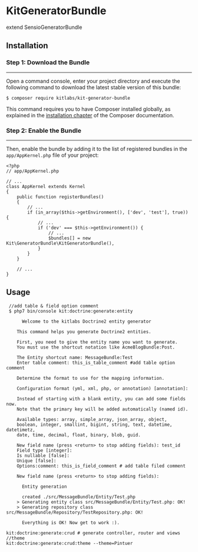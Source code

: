 # KitGeneratorBundle
extend SensioGeneratorBundle


## Installation
 
### Step 1: Download the Bundle
---------------------------
 
Open a command console, enter your project directory and execute the
following command to download the latest stable version of this bundle:
 
	
	$ composer require kitlabs/kit-generator-bundle

 
This command requires you to have Composer installed globally, as explained
in the [installation chapter](https://getcomposer.org/doc/00-intro.md)
of the Composer documentation.
 
### Step 2: Enable the Bundle
---------------------------
 
Then, enable the bundle by adding it to the list of registered bundles
in the `app/AppKernel.php` file of your project:

	<?php
	// app/AppKernel.php
	 
	// ...
	class AppKernel extends Kernel
	{
	    public function registerBundles()
	    {
	        // ...
	        if (in_array($this->getEnvironment(), ['dev', 'test'], true)) {
	    	    // ...
	            if ('dev' === $this->getEnvironment()) {
			        // ...
		            $bundles[] = new Kit\GeneratorBundle\KitGeneratorBundle(),
			    }
	 	    }
	    }
	 
	    // ...
	}

## Usage

	 //add table & field option comment 
	 $ php7 bin/console kit:doctrine:generate:entity 

          Welcome to the kitlabs Doctrine2 entity generator

        This command helps you generate Doctrine2 entities.

        First, you need to give the entity name you want to generate.
        You must use the shortcut notation like AcmeBlogBundle:Post.

        The Entity shortcut name: MessageBundle:Test
        Enter table comment: this_is_table_comment #add table option comment 

        Determine the format to use for the mapping information.

        Configuration format (yml, xml, php, or annotation) [annotation]:

        Instead of starting with a blank entity, you can add some fields now.
        Note that the primary key will be added automatically (named id).

        Available types: array, simple_array, json_array, object,
        boolean, integer, smallint, bigint, string, text, datetime, datetimetz,
        date, time, decimal, float, binary, blob, guid.

        New field name (press <return> to stop adding fields): test_id
        Field type [integer]:
        Is nullable [false]:
        Unique [false]:
        Options:comment: this_is_field_comment # add table filed comment

        New field name (press <return> to stop adding fields):

          Entity generation

          created ./src/MessageBundle/Entity/Test.php
        > Generating entity class src/MessageBundle/Entity/Test.php: OK!
        > Generating repository class src/MessageBundle/Repository/TestRepository.php: OK!

          Everything is OK! Now get to work :).

	kit:doctrine:generate:crud # generate controller, router and views
	//theme
	kit:doctrine:generate:crud:theme --theme=Pintuer
